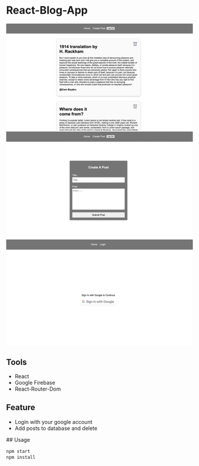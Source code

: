 # React-Blog-App

![ss1](./src/img/1.png)
![ss2](./src/img/2.png)
![ss3](./src/img/3.png)

## Tools
* React
* Google Firebase
* React-Router-Dom

## Feature
* Login with your google account
* Add posts to database and delete

## Usage
```
npm start
npm install
```